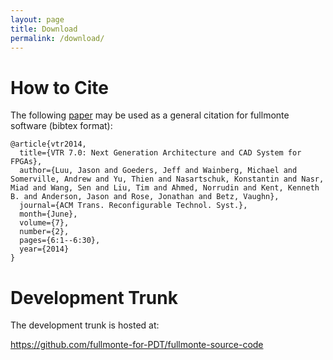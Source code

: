 ```yaml
---
layout: page
title: Download
permalink: /download/
---
```


How to Cite
===========
The following [paper](http://dx.doi.org/10.1145/2617593) may be used as a general citation for fullmonte software (bibtex format):

    @article{vtr2014,
      title={VTR 7.0: Next Generation Architecture and CAD System for FPGAs},
      author={Luu, Jason and Goeders, Jeff and Wainberg, Michael and Somerville, Andrew and Yu, Thien and Nasartschuk, Konstantin and Nasr, Miad and Wang, Sen and Liu, Tim and Ahmed, Norrudin and Kent, Kenneth B. and Anderson, Jason and Rose, Jonathan and Betz, Vaughn},
      journal={ACM Trans. Reconfigurable Technol. Syst.},
      month={June},
      volume={7}, 
      number={2}, 
      pages={6:1--6:30}, 
      year={2014}
    }



Development Trunk
=================
The development trunk is hosted at:

<https://github.com/fullmonte-for-PDT/fullmonte-source-code>

